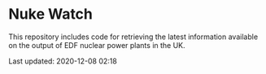 # Nuke Watch

This repository includes code for retrieving the latest information available on the output of EDF nuclear power plants in the UK.

Last updated: 2020-12-08 02:18